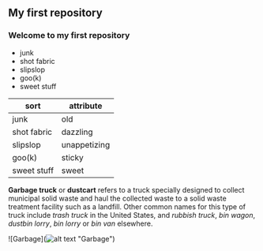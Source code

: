 ## My first repository
### Welcome to my first repository

* junk
* shot fabric
* slipslop
* goo(k)
* sweet stuff


| sort | attribute |
|---|---|
| junk | old |
| shot fabric | dazzling |
| slipslop | unappetizing |
| goo(k) | sticky |
| sweet stuff | sweet |

**Garbage truck** or **dustcart** refers to a truck specially designed to collect municipal solid waste and haul the collected waste to a solid waste treatment facility such as a landfill. Other common names for this type of truck include *trash truck* in the United States, and *rubbish truck*, *bin wagon*, *dustbin lorry*, *bin lorry* or *bin van* elsewhere. 

![Garbage](![alt text](http://quickwaysanitation.com/wp-content/uploads/2015/05/Junk-Removal.png "Garbage") "Garbage")
